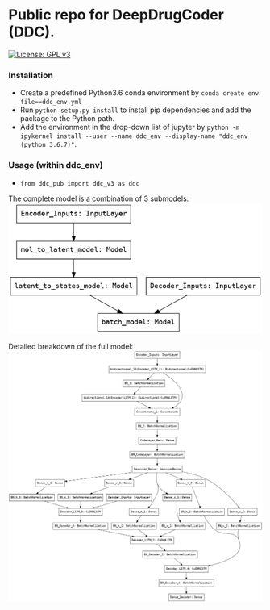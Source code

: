 # Public repo for DeepDrugCoder (DDC).

[![License: GPL v3](https://img.shields.io/badge/License-GPLv3-blue.svg)](https://www.gnu.org/licenses/gpl-3.0)


### Installation
- Create a predefined Python3.6 conda environment by `conda create env file==ddc_env.yml`
- Run `python setup.py install` to install pip dependencies and add the package to the Python path.
- Add the environment in the drop-down list of jupyter by `python -m ipykernel install --user --name ddc_env --display-name "ddc_env (python_3.6.7)"`.

### Usage (within ddc_env)
- `from ddc_pub import ddc_v3 as ddc`

The complete model is a combination of 3 submodels:
![alt text](img/model.png)

Detailed breakdown of the full model:
![alt text](img/detailed_model.png)
